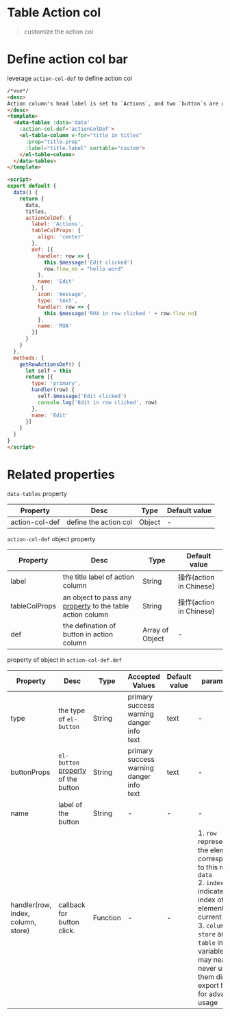 # Table Action col
> customize the action col

# Define action col bar
leverage `action-col-def` to define action col


```html
/*vue*/
<desc>
Action column's head label is set to `Actions`, and two `button`s are defined for every row.
</desc>
<template>
  <data-tables :data='data'
    :action-col-def='actionColDef'>
    <el-table-column v-for="title in titles"
      :prop="title.prop"
      :label="title.label" sortable="custom">
    </el-table-column>
  </data-tables>
</template>

<script>
export default {
  data() {
    return {
      data,
      titles,
      actionColDef: {
        label: 'Actions',
        tableColProps: {
          align: 'center'
        },
        def: [{
          handler: row => {
            this.$message('Edit clicked')
            row.flow_no = "hello word"
          },
          name: 'Edit'
        }, {
          icon: 'message',
          type: 'text',
          handler: row => {
            this.$message('RUA in row clicked ' + row.flow_no)
          },
          name: 'RUA'
        }]
      }
    }
  },
  methods: {
    getRowActionsDef() {
      let self = this
      return [{
        type: 'primary',
        handler(row) {
          self.$message('Edit clicked')
          console.log('Edit in row clicked', row)
        },
        name: 'Edit'
      }]
    }
  }
}
</script>
```

# Related properties

`data-tables` property

| Property | Desc | Type | Default value |
| -- | -- | -- | -- |
| action-col-def | define the action col | Object | - |

`action-col-def` object property

| Property | Desc | Type | Default value |
| -- | -- | -- | -- |
| label | the title label of action column | String | 操作(action in Chinese) |
| tableColProps | an object to pass any [property](http://element.eleme.io/#/en-US/component/table?id=table-column-attributes#table-column-attributes) to the table action column	 | String | 操作(action in Chinese) |
| def | the defination of button in action column | Array of Object | - |

property of object in `action-col-def.def`

| Property | Desc | Type | Accepted Values | Default value | parameters |
| -- | -- | -- | -- | -- | -- |
| type | the type of `el-button` | String | primary<br/>success<br/>warning<br/>danger<br/>info<br/>text | text | - |
| buttonProps | `el-button` [property](http://element.eleme.io/#/en-US/component/button#attributes) of the button | String | primary<br/>success<br/>warning<br/>danger<br/>info<br/>text | text | - |
| name | label of the button | String | - |  - | - |
| handler(row, index, column, store) | callback for button click. | Function | - | - | 1. `row` represents the element corresponded to this row in `data` <br> 2. `index` indicate the index of the element in current page <br> 3. `column` and `store` are `e-table` internal variable, you may nearly never use them directly, export here for advanced usage |
